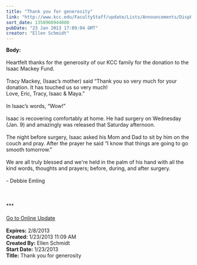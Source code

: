 ```yaml
---
title: "Thank you for generosity"
link: "http://www.kcc.edu/FacultyStaff/update/Lists/Announcements/DispForm.aspx?ID=969"
sort_date: 1358960944000
pubDate: "23 Jan 2013 17:09:04 GMT"
creator: "Ellen Schmidt"
---
```


<div><b>Body:</b> <div class="ExternalClass6D77901C996344369DF749B174CBC69C"><div><br />Heartfelt thanks for the generosity of our KCC family for the donation to the Isaac Mackey Fund.</div>
<div> </div>
<div>Tracy Mackey, (Isaac’s mother) said “Thank you so very much for your donation. It has touched us so very much!<br />Love, Eric, Tracy, Isaac &amp; Maya.”</div>
<div> </div>
<div>In Isaac’s words, “Wow!”</div>
<div> </div>
<div>Isaac is recovering comfortably at home. He had surgery on Wednesday (Jan. 9) and amazingly was released that Saturday afternoon.</div>
<div> </div>
<div>The night before surgery, Isaac asked his Mom and Dad to sit by him on the couch and pray. After the prayer he said “I know that things are going to go smooth tomorrow.”</div>
<div> </div>
<div>We are all truly blessed and we're held in the palm of his hand with all the kind words, thoughts and prayers; before, during, and after surgery.</div>
<div> </div>
<div>- Debbie Emling  <br /></div>
<div> </div>
<div>
<div> </div>
<div>
<div> </div>
<div>
<div>***</div>
<div> </div>
<div><a href="/FacultyStaff/update/Pages/dailyupdate.aspx">Go to Online Update</a></div>
<div> </div></div></div></div></div></div>
<div><b>Expires:</b> 2/8/2013</div>
<div><b>Created:</b> 1/23/2013 11:09 AM</div>
<div><b>Created By:</b> Ellen Schmidt</div>
<div><b>Start Date:</b> 1/23/2013</div>
<div><b>Title:</b> Thank you for generosity</div>
